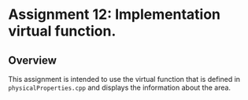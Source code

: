 # Assignment 12: Implementation virtual function.
 
## Overview
 
This assignment is intended to use the virtual function that is defined in `physicalProperties.cpp` and displays the information about the area. 

